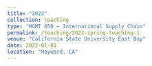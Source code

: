 ```yaml
---
title: "2022"
collection: teaching
type: "MGMT 650 – International Supply Chain"
permalink: /teaching/2022-spring-teaching-1
venue: "California State University East Bay"
date: 2022-01-01
location: "Hayward, CA"
---
```

